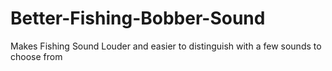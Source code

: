 # Better-Fishing-Bobber-Sound
Makes Fishing Sound Louder and easier to distinguish with a few sounds to choose from
